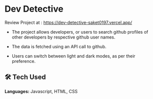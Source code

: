 
# Dev Detective

Review Project at : https://dev-detective-saket0197.vercel.app/

- The project allows developers, or users to search github profiles of other developers by respective github user names.

- The data is fetched using an API call to github.

- Users can switch between light and dark modes, as per their preference. 



## 🛠 Tech Used
**Languages:** Javascript, HTML, CSS

